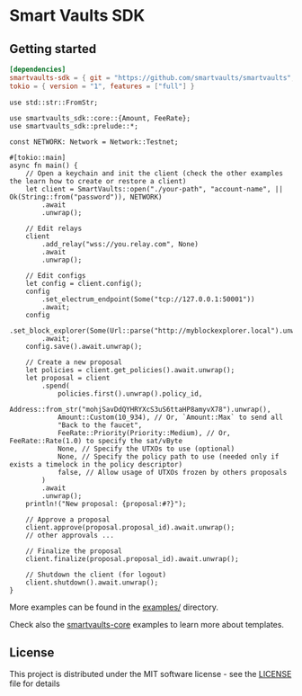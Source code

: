 # Smart Vaults SDK

## Getting started

```toml
[dependencies]
smartvaults-sdk = { git = "https://github.com/smartvaults/smartvaults", rev = "..." }
tokio = { version = "1", features = ["full"] }
```

```rust,no_run
use std::str::FromStr;

use smartvaults_sdk::core::{Amount, FeeRate};
use smartvaults_sdk::prelude::*;

const NETWORK: Network = Network::Testnet;

#[tokio::main]
async fn main() {
    // Open a keychain and init the client (check the other examples the learn how to create or restore a client)
    let client = SmartVaults::open("./your-path", "account-name", || Ok(String::from("password")), NETWORK)
        .await
        .unwrap();

    // Edit relays
    client
        .add_relay("wss://you.relay.com", None)
        .await
        .unwrap();

    // Edit configs
    let config = client.config();
    config
        .set_electrum_endpoint(Some("tcp://127.0.0.1:50001"))
        .await;
    config
        .set_block_explorer(Some(Url::parse("http://myblockexplorer.local").unwrap()))
        .await;
    config.save().await.unwrap();

    // Create a new proposal
    let policies = client.get_policies().await.unwrap();
    let proposal = client
        .spend(
            policies.first().unwrap().policy_id,
            Address::from_str("mohjSavDdQYHRYXcS3uS6ttaHP8amyvX78").unwrap(),
            Amount::Custom(10_934), // Or, `Amount::Max` to send all
            "Back to the faucet",
            FeeRate::Priority(Priority::Medium), // Or, FeeRate::Rate(1.0) to specify the sat/vByte
            None, // Specify the UTXOs to use (optional)
            None, // Specify the policy path to use (needed only if exists a timelock in the policy descriptor)
            false, // Allow usage of UTXOs frozen by others proposals
        )
        .await
        .unwrap();
    println!("New proposal: {proposal:#?}");

    // Approve a proposal
    client.approve(proposal.proposal_id).await.unwrap();
    // other approvals ...

    // Finalize the proposal
    client.finalize(proposal.proposal_id).await.unwrap();

    // Shutdown the client (for logout)
    client.shutdown().await.unwrap();
}
```

More examples can be found in the [examples/](https://github.com/smartvaults/smartvaults/tree/master/crates/smartvaults-sdk/examples) directory.

Check also the [smartvaults-core](https://github.com/smartvaults/smartvaults/tree/master/crates/smartvaults-core/examples) examples to learn more about templates.
    

## License

This project is distributed under the MIT software license - see the [LICENSE](../../LICENSE) file for details